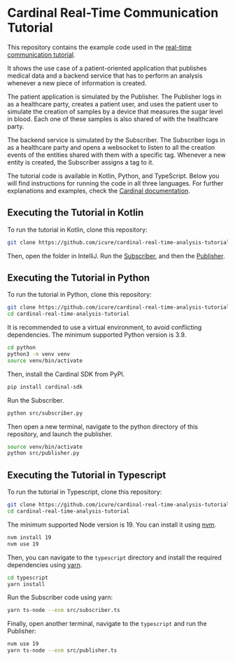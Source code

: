 # Cardinal Real-Time Communication Tutorial

This repository contains the example code used in the [real-time communication tutorial](TODO).

It shows the use case of a patient-oriented application that publishes medical data and a backend service that has to
perform an analysis whenever a new piece of information is created.

The patient application is simulated by the Publisher. The Publisher logs in as a healthcare party, creates a patient
user, and uses the patient user to simulate the creation of samples by a device that measures the sugar level in blood.
Each one of these samples is also shared of with the healthcare party.

The backend service is simulated by the Subscriber. The Subscriber logs in as a healthcare party and opens a websocket
to listen to all the creation events of the entities shared with them with a specific tag. Whenever a new entity is 
created, the Subscriber assigns a tag to it.

The tutorial code is available in Kotlin, Python, and TypeScript. Below you will find instructions for running the code
in all three languages. For further explanations and examples, check the [Cardinal documentation](TODO).

## Executing the Tutorial in Kotlin

To run the tutorial in Kotlin, clone this repository:

```bash
git clone https://github.com/icure/cardinal-real-time-analysis-tutorial.git
```

Then, open the folder in IntelliJ.
Run the [Subscriber](https://github.com/icure/cardinal-real-time-analysis-tutorial/blob/main/kotlin/src/main/kotlin/com/cardinal/Subscriber.kt),
and then the [Publisher](https://github.com/icure/cardinal-real-time-analysis-tutorial/blob/main/kotlin/src/main/kotlin/com/cardinal/Publisher.kt).

## Executing the Tutorial in Python

To run the tutorial in Python, clone this repository:

```bash
git clone https://github.com/icure/cardinal-real-time-analysis-tutorial.git
cd cardinal-real-time-analysis-tutorial
```

It is recommended to use a virtual environment, to avoid conflicting dependencies. The minimum supported Python version is
3.9.

```bash
cd python
python3 -m venv venv
source venv/bin/activate
```

Then, install the Cardinal SDK from PyPI.

```bash
pip install cardinal-sdk
```

Run the Subscriber.

```bash
python src/subscriber.py
```

Then open a new terminal, navigate to the python directory of this repository, and launch the publisher.

```bash
source venv/bin/activate
python src/publisher.py
```

## Executing the Tutorial in Typescript

To run the tutorial in Typescript, clone this repository:

```bash
git clone https://github.com/icure/cardinal-real-time-analysis-tutorial.git
cd cardinal-real-time-analysis-tutorial
```

The minimum supported Node version is 19. You can install it using [nvm](https://github.com/nvm-sh/nvm).

```bash
nvm install 19
nvm use 19
```

Then, you can navigate to the `typescript` directory and install the required dependencies using [yarn](https://yarnpkg.com/).

```bash
cd typescript
yarn install
```

Run the Subscriber code using yarn:

```bash
yarn ts-node --esm src/subscriber.ts
```

Finally, open another terminal, navigate to the `typescript` and run the Publisher:

```bash
nvm use 19
yarn ts-node --esm src/publisher.ts
```